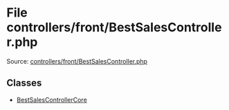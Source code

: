 File controllers/front/BestSalesController.php
=========

Source: [controllers/front/BestSalesController.php](https://github.com/PrestaShop/PrestaShop/blob/1.6.0.13/controllers/front/BestSalesController.php)


Classes
-------

* [BestSalesControllerCore](class.BestSalesControllerCore.md)

